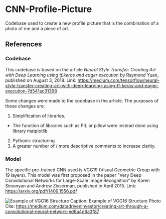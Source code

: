 # CNN-Profile-Picture
Codebase used to create a new profile picture that is the combination of a photo of me and a piece of art.

## References
### Codebase
This codebase is based on the article *Neural Style Transfer: Creating Art with Deep Learning using tf.keras and eager execution* by Raymond Yuan, published on August 3, 2018.
Link: https://medium.com/tensorflow/neural-style-transfer-creating-art-with-deep-learning-using-tf-keras-and-eager-execution-7d541ac31398

Some changes were made to the codebase in the article. The purposes of these changes are:
1. Simplification of libraries.
 * The function of libraries such as PIL or pillow were instead done using library matplotlib
2. Pythonic structuring
3. A greater number of / more descriptive comments to increase clarity.

### Model
The specific pre-trained CNN used is VGG19 (Visual Geometric Group with 19 layers). This model was first proposed in the paper "Very Deep Convolutional Networks for Large-Scale Image Recognition" by Karen Simonyan and Andrew Zisserman, published in April 2015.
Link: https://arxiv.org/pdf/1409.1556.pdf

![Example of VGG16 Structure](https://cdn-images-1.medium.com/max/1000/1*8g0VV5VKbYwawo2nfu5_qQ.png)
Caption: Example of VGG16 Structure
Photo Cite: https://medium.com/datadriveninvestor/creating-art-through-a-convolutional-neural-network-ed8a4d9a3f87